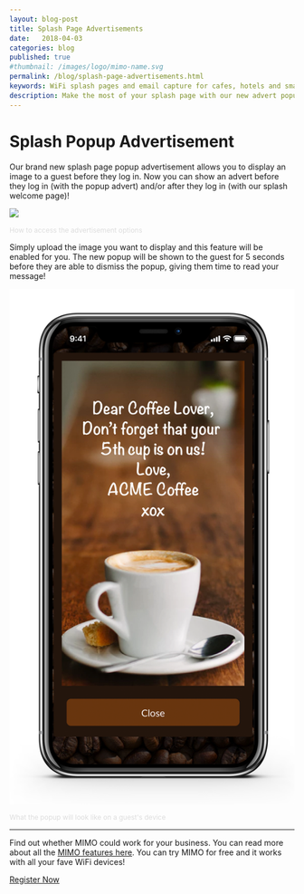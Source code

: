 ```yaml
---
layout: blog-post
title: Splash Page Advertisements
date:   2018-04-03
categories: blog
published: true
#thumbnail: /images/logo/mimo-name.svg
permalink: /blog/splash-page-advertisements.html
keywords: WiFi splash pages and email capture for cafes, hotels and small businesses. Meraki splash page. Ruckus splash. UniFi splash. Ubiquiti splash. Splash advertisement.
description: Make the most of your splash page with our new advert popup.
---
```

# Splash Popup Advertisement

Our brand new splash page popup advertisement allows you to display an image to a guest before they log in. Now you can show an advert before they log in (with the popup advert) and/or after they log in (with our splash welcome page)!

<div class="blog-image">
  <img src='/images/posts/splash-adverts.gif'>
  <p style="color: #ddd; font-size: 12px;">How to access the advertisement options</p>
</div>

Simply upload the image you want to display and this feature will be enabled for you. The new popup will be shown to the guest for 5 seconds before they are able to dismiss the popup, giving them time to read your message!

<div class="blog-image">
  <img src='/images/posts/splash-popup.png' style="border: none;box-shadow: none;">
  <p style="color: #ddd; font-size: 12px;">What the popup will look like on a guest's device</p>
</div>

<hr>

Find out whether MIMO could work for your business. You can read more about all the <a href="/product/">MIMO features here</a>. You can try MIMO for free and it works with all your fave WiFi devices!

<a class="button register-button" href="/join">Register Now</a>
